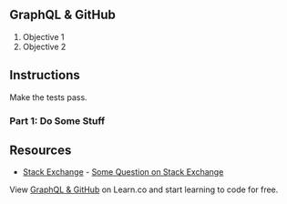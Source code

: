 ## GraphQL & GitHub

1. Objective 1
2. Objective 2

## Instructions

Make the tests pass.

### Part 1: Do Some Stuff

## Resources

* [Stack Exchange](http://www.stackexchange.com) - [Some Question on Stack Exchange](http://www.stackexchange.com/questions/123)

<p class='util--hide'>View <a href='https://learn.co/lessons/graphql-github'>GraphQL & GitHub</a> on Learn.co and start learning to code for free.</p>
